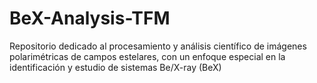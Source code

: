 # BeX-Analysis-TFM
Repositorio dedicado al procesamiento y análisis científico de imágenes polarimétricas de campos estelares, con un enfoque especial en la identificación y estudio de sistemas Be/X-ray (BeX)

